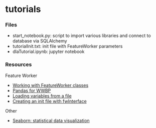 # tutorials
### Files
* start_notebook.py: script to import various libraries and connect to database via SQLAlchemy
* tutorialInit.txt: init file with FeatureWorker parameters
* dlaTutorial.ipynb: jupyter notebook

### Resources
Feature Worker
* [Working with FeatureWorker classes](http://wiki.wwbp.org/pmwiki.php/Tutorials/WorkingWithClasses)
* [Pandas for WWBP](http://wiki.wwbp.org/pmwiki.php/Tutorials/PandasForWWBP)
* [Loading variables from a file](http://wiki.wwbp.org/pmwiki.php/FwInterfaceDocumentation/FromFile)
* [Creating an init file with fwInterface](http://wiki.wwbp.org/pmwiki.php/FwInterfaceDocumentation/ToFile)

Other
* [Seaborn: statistical data visualization](https://stanford.edu/~mwaskom/software/seaborn/)

